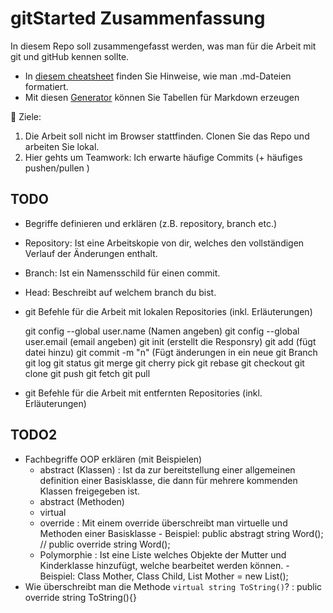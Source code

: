 # gitStarted Zusammenfassung
In diesem Repo soll zusammengefasst werden, was man für die Arbeit mit git und gitHub kennen sollte.
- In [diesem cheatsheet](https://github.com/adam-p/markdown-here/wiki/Markdown-Cheatsheet) finden Sie Hinweise, wie man .md-Dateien formatiert.
- Mit diesen [Generator](https://www.tablesgenerator.com/markdown_tables) können Sie Tabellen für Markdown erzeugen

:dart: Ziele:
1. Die Arbeit soll nicht im Browser stattfinden. Clonen Sie das Repo und arbeiten Sie lokal.
1. Hier gehts um Teamwork: Ich erwarte häufige Commits (+ häufiges pushen/pullen )

## TODO
- Begriffe definieren und erklären (z.B. repository, branch etc.)
- Repository: Ist eine Arbeitskopie von dir, welches den vollständigen Verlauf der Änderungen enthalt.
- Branch: Ist ein Namensschild für einen commit.
- Head: Beschreibt auf welchem branch du bist. 

- git Befehle für die Arbeit mit lokalen Repositories (inkl. Erläuterungen)

	git config --global user.name (Namen angeben)
git config --global user.email (email angeben) git init (erstellt die Responsry) 
git add (fügt datei hinzu) git commit -m "n" 
(Fügt änderungen in ein neue git Branch git log git status git merge git cherry pick git rebase git checkout git clone git push git fetch git pull



- git Befehle für die Arbeit mit entfernten Repositories (inkl. Erläuterungen)

## TODO2
- Fachbegriffe OOP erklären (mit Beispielen)
  - abstract (Klassen) : Ist da zur bereitstellung einer allgemeinen definition einer Basisklasse, die dann für mehrere kommenden Klassen freigegeben ist.
  - abstract (Methoden)
  - virtual
  - override : Mit einem override überschreibt man virtuelle und Methoden einer Basisklasse - Beispiel: public abstragt string Word(); // public override string Word();
  - Polymorphie : Ist eine Liste welches Objekte der Mutter und Kinderklasse hinzufügt, welche bearbeitet werden können. - Beispiel: Class Mother, Class Child, List Mother = new List();
- Wie überschreibt man die Methode `virtual string ToString()`? : public override string ToString(){}



